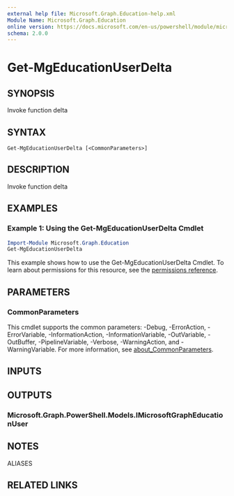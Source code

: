 ```yaml
---
external help file: Microsoft.Graph.Education-help.xml
Module Name: Microsoft.Graph.Education
online version: https://docs.microsoft.com/en-us/powershell/module/microsoft.graph.education/get-mgeducationuserdelta
schema: 2.0.0
---
```


# Get-MgEducationUserDelta

## SYNOPSIS
Invoke function delta

## SYNTAX

```
Get-MgEducationUserDelta [<CommonParameters>]
```

## DESCRIPTION
Invoke function delta

## EXAMPLES

### Example 1: Using the Get-MgEducationUserDelta Cmdlet
```powershell
Import-Module Microsoft.Graph.Education
Get-MgEducationUserDelta
```

This example shows how to use the Get-MgEducationUserDelta Cmdlet.
To learn about permissions for this resource, see the [permissions reference](/graph/permissions-reference).

## PARAMETERS

### CommonParameters
This cmdlet supports the common parameters: -Debug, -ErrorAction, -ErrorVariable, -InformationAction, -InformationVariable, -OutVariable, -OutBuffer, -PipelineVariable, -Verbose, -WarningAction, and -WarningVariable. For more information, see [about_CommonParameters](http://go.microsoft.com/fwlink/?LinkID=113216).

## INPUTS

## OUTPUTS

### Microsoft.Graph.PowerShell.Models.IMicrosoftGraphEducationUser
## NOTES

ALIASES

## RELATED LINKS
